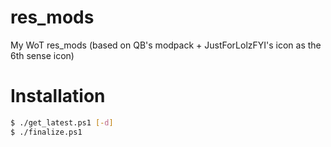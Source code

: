 # res_mods
My WoT res_mods (based on QB's modpack + JustForLolzFYI's icon as the 6th sense icon)

# Installation
```bash
$ ./get_latest.ps1 [-d]
$ ./finalize.ps1
```
